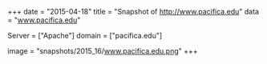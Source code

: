 
+++
date = "2015-04-18"
title = "Snapshot of http://www.pacifica.edu"
data = "www.pacifica.edu"

Server = ["Apache"]
domain = ["pacifica.edu"]

  image = "snapshots/2015_16/www.pacifica.edu.png"
+++
#
